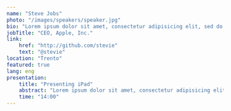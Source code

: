 ```yaml
---
name: "Steve Jobs"
photo: "/images/speakers/speaker.jpg"
bio: "Lorem ipsum dolor sit amet, consectetur adipisicing elit, sed do eiusmod tempor incididunt ut labore et dolore magna aliqua. Ut enim ad minim veniam, quis nostrud exercitation ullamco laboris nisi ut aliquip ex ea commodo"
jobTitle: "CEO, Apple, Inc."
link:
    href: "http://github.com/stevie"
    text: "@stevie"
location: "Trento"
featured: true
lang: eng
presentation:
    title: "Presenting iPad"
    abstract: "Lorem ipsum dolor sit amet, consectetur adipisicing elit, sed do eiusmod tempor incididunt ut labore et dolore magna aliqua. Ut enim ad minim veniam, quis nostrud exercitation ullamco laboris nisi ut aliquip ex ea commodo"
    time: "14:00"
---
```

